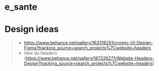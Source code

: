 # e_sante

# Design ideas
> + https://www.behance.net/gallery/163316251/cromic-UI-Design-Figma?tracking_source=search_projects%7Cwebsite+headers
> + Idee du headers (https://www.behance.net/gallery/167226271/Website-Headers-Design?tracking_source=search_projects%7Cwebsite+headers)
